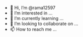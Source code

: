- 👋 Hi, I’m @rama12597
- 👀 I’m interested in ...
- 🌱 I’m currently learning ...
- 💞️ I’m looking to collaborate on ...
- 📫 How to reach me ...

<!---
rama12597/rama12597 is a ✨ special ✨ repository because its `README.md` (this file) appears on your GitHub profile.
You can click the Preview link to take a look at your changes.
-- rama @12597@ kali 
![openlogo-nd-50](https://user-images.githubusercontent.com/100430217/155746856-ca25f44d-a196-4e03-850c-199c2aaaddc1.png)
